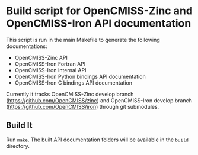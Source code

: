 Build script for OpenCMISS-Zinc and OpenCMISS-Iron API documentation
====================================================================

This script is run in the main Makefile to generate the following documentations:
* OpenCMISS-Zinc API
* OpenCMISS-Iron Fortran API
* OpenCMISS-Iron Internal API
* OpenCMISS-Iron Python bindings API documentation
* OpenCMISS-Iron C bindings API documentation

Currently it tracks OpenCMISS-Zinc develop branch (https://github.com/OpenCMISS/zinc) and OpenCMISS-Iron develop branch (https://github.com/OpenCMISS/iron) through git submodules.

Build It
--------
Run `make`.  The built API documentation folders will be available in the `build` directory.
